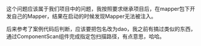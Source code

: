 这个问题应该属于我们项目中的问题，我按照要求继承项目后，在mapper包下开发自己的Mapper，结果在启动的时候发现Mapper无法被注入。

后来参考了案例代码后判断，应该要把包名改为dao，我之前有搞过类似的东西，通过ComponentScan组件完成指定包扫描路径，有点意思，哈哈。